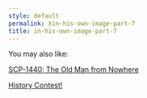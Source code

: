 ```yaml
---
style: default
permalink: Xin-his-own-image-part-7
title: in-his-own-image-part-7
---
```

You may also like:

[SCP-1440: The Old Man from Nowhere](http://scp-wiki.net/scp-1440)

[History Contest!](http://scp-wiki.net/history-contest)
